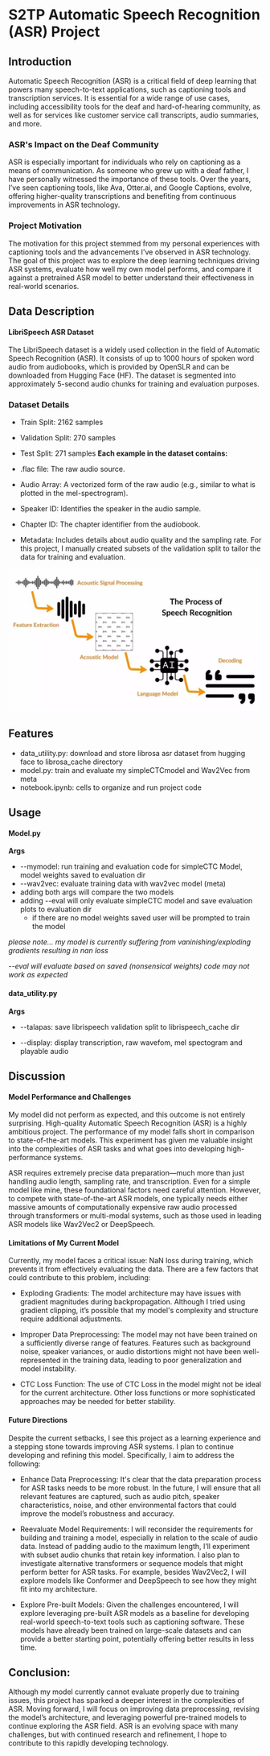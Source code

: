 # S2TP Automatic Speech Recognition (ASR) Project

## Introduction

Automatic Speech Recognition (ASR) is a critical field of deep learning that powers many speech-to-text applications, such as captioning tools and transcription services. It is essential for a wide range of use cases, including accessibility tools for the deaf and hard-of-hearing community, as well as for services like customer service call transcripts, audio summaries, and more.

### ASR's Impact on the Deaf Community
ASR is especially important for individuals who rely on captioning as a means of communication. As someone who grew up with a deaf father, I have personally witnessed the importance of these tools. Over the years, I’ve seen captioning tools, like Ava, Otter.ai, and Google Captions, evolve, offering higher-quality transcriptions and benefiting from continuous improvements in ASR technology.

### Project Motivation
The motivation for this project stemmed from my personal experiences with captioning tools and the advancements I've observed in ASR technology. The goal of this project was to explore the deep learning techniques driving ASR systems, evaluate how well my own model performs, and compare it against a pretrained ASR model to better understand their effectiveness in real-world scenarios.

## Data Description

#### LibriSpeech ASR Dataset
The LibriSpeech dataset is a widely used collection in the field of Automatic Speech Recognition (ASR). It consists of up to 1000 hours of spoken word audio from audiobooks, which is provided by OpenSLR and can be downloaded from Hugging Face (HF). The dataset is segmented into approximately 5-second audio chunks for training and evaluation purposes.

### Dataset Details
* Train Split: 2162 samples
* Validation Split: 270 samples
* Test Split: 271 samples
**Each example in the dataset contains:**

* .flac file: The raw audio source.
* Audio Array: A vectorized form of the raw audio (e.g., similar to what is plotted in the mel-spectrogram).
* Speaker ID: Identifies the speaker in the audio sample.
* Chapter ID: The chapter identifier from the audiobook.
* Metadata: Includes details about audio quality and the sampling rate.
For this project, I manually created subsets of the validation split to tailor the data for training and evaluation.


!["Model Structure"](images/speech-recognition-1024x576.webp)

## Features

* data_utility.py: download and store librosa asr dataset from hugging face to librosa_cache directory
* model.py: train and evaluate my simpleCTCmodel and Wav2Vec from meta
* notebook.ipynb: cells to organize and run project code 


## Usage 

#### Model.py
**Args**
* --mymodel: run training and evaluation code for simpleCTC Model, model weights saved to evaluation dir
* --wav2vec: evaluate training data with wav2vec model (meta)
* adding both args will compare the two models
* adding --eval will only evaluate simpleCTC model and save evaluation plots to evaluation dir
  * if there are no model weights saved user will be prompted to train the model
 
*please note... my model is currently suffering from vaninishing/exploding gradients resulting in nan loss*

*--eval will evaluate based on saved (nonsensical weights) code may not work as expected*

#### data_utility.py
**Args** 

 * --talapas: save librispeech validation split to librispeech_cache dir 
 
 * --display: display transcription, raw wavefom, mel spectogram and playable audio
## Discussion
#### Model Performance and Challenges
My model did not perform as expected, and this outcome is not entirely surprising. High-quality Automatic Speech Recognition (ASR) is a highly ambitious project. The performance of my model falls short in comparison to state-of-the-art models. This experiment has given me valuable insight into the complexities of ASR tasks and what goes into developing high-performance systems.

ASR requires extremely precise data preparation—much more than just handling audio length, sampling rate, and transcription. Even for a simple model like mine, these foundational factors need careful attention. However, to compete with state-of-the-art ASR models, one typically needs either massive amounts of computationally expensive raw audio processed through transformers or multi-modal systems, such as those used in leading ASR models like Wav2Vec2 or DeepSpeech.

#### Limitations of My Current Model
Currently, my model faces a critical issue: NaN loss during training, which prevents it from effectively evaluating the data. There are a few factors that could contribute to this problem, including:

* Exploding Gradients: The model architecture may have issues with gradient magnitudes during backpropagation. Although I tried using gradient clipping, it’s possible that my model's complexity and structure require additional adjustments.

* Improper Data Preprocessing: The model may not have been trained on a sufficiently diverse range of features. Features such as background noise, speaker variances, or audio distortions might not have been well-represented in the training data, leading to poor generalization and model instability.

* CTC Loss Function: The use of CTC Loss in the model might not be ideal for the current architecture. Other loss functions or more sophisticated approaches may be needed for better stability.

#### Future Directions
Despite the current setbacks, I see this project as a learning experience and a stepping stone towards improving ASR systems. I plan to continue developing and refining this model. Specifically, I aim to address the following:

* Enhance Data Preprocessing: It's clear that the data preparation process for ASR tasks needs to be more robust. In the future, I will ensure that all relevant features are captured, such as audio pitch, speaker characteristics, noise, and other environmental factors that could improve the model’s robustness and accuracy.

* Reevaluate Model Requirements: I will reconsider the requirements for building and training a model, especially in relation to the scale of audio data. Instead of padding audio to the maximum length, I’ll experiment with subset audio chunks that retain key information. I also plan to investigate alternative transformers or sequence models that might perform better for ASR tasks. For example, besides Wav2Vec2, I will explore models like Conformer and DeepSpeech to see how they might fit into my architecture.

* Explore Pre-built Models: Given the challenges encountered, I will explore leveraging pre-built ASR models as a baseline for developing real-world speech-to-text tools such as captioning software. These models have already been trained on large-scale datasets and can provide a better starting point, potentially offering better results in less time.

## Conclusion:
Although my model currently cannot evaluate properly due to training issues, this project has sparked a deeper interest in the complexities of ASR. Moving forward, I will focus on improving data preprocessing, revising the model’s architecture, and leveraging powerful pre-trained models to continue exploring the ASR field. ASR is an evolving space with many challenges, but with continued research and refinement, I hope to contribute to this rapidly developing technology.




